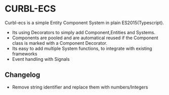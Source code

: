 # CURBL-ECS

Curbl-ecs is a simple Entity Component System in plain ES2015(Typescript).
 - Its using Decorators to simply add Component,Entities and Systems.
 - Components are pooled and are automatical reused if the Component class is marked with a Component Decorator.
 - Its easy to add multiple System functions, to integrate with existing frameworks
 - Event handling with Signals
 
 ## Changelog
 - Remove string identifier and replace them with numbers/Integers
